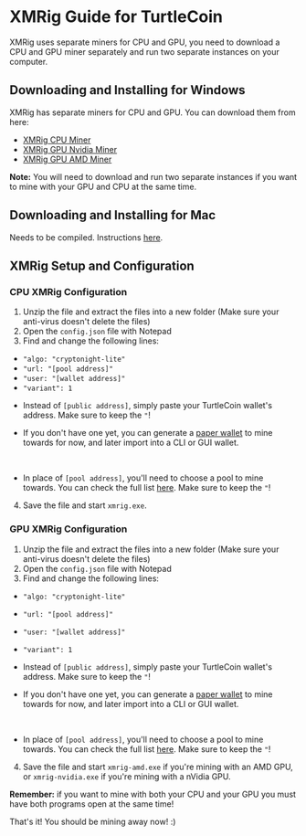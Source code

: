 # XMRig Guide for TurtleCoin

XMRig uses separate miners for CPU and GPU, you need to download a CPU and GPU miner separately and run two separate instances on your computer.

## Downloading and Installing for Windows

XMRig has separate miners for CPU and GPU. You can download them from here:

* [XMRig CPU Miner](https://github.com/xmrig/xmrig/releases)
* [XMRig GPU Nvidia Miner](https://github.com/xmrig/xmrig-nvidia/releases)
* [XMRig GPU AMD Miner](https://github.com/xmrig/xmrig-amd/releases)

**Note:** You will need to download and run two separate instances if you want to mine with your GPU and CPU at the same time.

## Downloading and Installing for Mac

Needs to be compiled. Instructions [here](https://github.com/xmrig/xmrig/wiki/OS-X-Build).

## XMRig Setup and Configuration

### CPU XMRig Configuration

1. Unzip the file and extract the files into a new folder (Make sure your anti-virus doesn't delete the files)
2. Open the `config.json` file with Notepad
3. Find and change the following lines:

* `"algo: "cryptonight-lite"`
* `"url: "[pool address]"`
* `"user: "[wallet address]"`
* `"variant": 1`





- Instead of `[public address]`, simply paste your TurtleCoin wallet's address. Make sure to keep the `"`!

- If you don't have one yet, you can generate a [paper wallet](Making-a-Paper-Wallet) to mine towards for now, and later import into a CLI or GUI wallet.

  ​

- In place of `[pool address]`, you'll need to choose a pool to mine towards. You can check the full list [here](Pools). Make sure to keep the `"`!

4. Save the file and start `xmrig.exe`.

### GPU XMRig Configuration

1. Unzip the file and extract the files into a new folder (Make sure your anti-virus doesn't delete the files)
2. Open the `config.json` file with Notepad
3. Find and change the following lines:

- `"algo: "cryptonight-lite"`
- `"url: "[pool address]"`
- `"user: "[wallet address]"`
- `"variant": 1`



- Instead of `[public address]`, simply paste your TurtleCoin wallet's address. Make sure to keep the `"`!

- If you don't have one yet, you can generate a [paper wallet](Making-a-Paper-Wallet) to mine towards for now, and later import into a CLI or GUI wallet.

  ​

- In place of `[pool address]`, you'll need to choose a pool to mine towards. You can check the full list [here](Pools). Make sure to keep the `"`!

4. Save the file and start `xmrig-amd.exe` if you're mining with an AMD GPU, or `xmrig-nvidia.exe` if you're mining with a nVidia GPU.



**Remember:** if you want to mine with both your CPU and your GPU you must have both programs open at the same time!



That's it! You should be mining away now! :)
